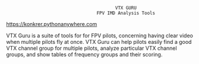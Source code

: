                                   
                                             VTX GURU     
                                      FPV IMD Analysis Tools

 https://konkrer.pythonanywhere.com


VTX Guru is a suite of tools for for FPV pilots, concerning having clear video when multiple pilots fly at once. 
VTX Guru can help pilots easily find a good VTX channel group for multiple pilots, analyze particular 
VTX channel groups, and show tables of frequency groups and their scoring.
